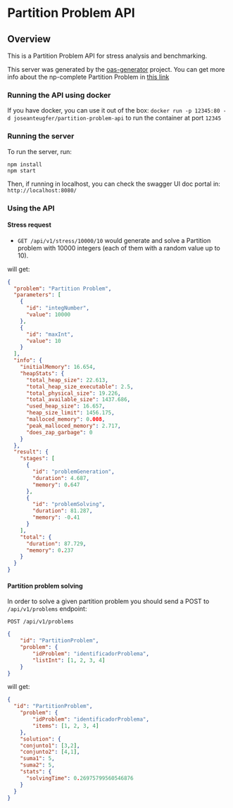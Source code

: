 # Partition Problem API

## Overview
This is a Partition Problem API for stress analysis and benchmarking. 

This server was generated by the [oas-generator](https://github.com/isa-group/oas-generator) project. You can get more info about the np-complete Partition Problem in [this link](https://en.wikipedia.org/wiki/Partition_problem)

### Running the API using docker

If you have docker, you can use it out of the box: `docker run -p 12345:80 -d joseanteugfer/partition-problem-api` to run the container at port `12345`

### Running the server
To run the server, run:

```
npm install 
npm start
```
Then, if running in localhost, you can check the swagger UI doc portal in: `http://localhost:8080/`

### Using the API

#### Stress request

- `GET /api/v1/stress/10000/10` would generate and solve a Partition problem with 10000 integers (each of them with a random value up to 10).

will get:
```json
{
  "problem": "Partition Problem",
  "parameters": [
    {
      "id": "integNumber",
      "value": 10000
    },
    {
      "id": "maxInt",
      "value": 10
    }
  ],
  "info": {
    "initialMemory": 16.654,
    "heapStats": {
      "total_heap_size": 22.613,
      "total_heap_size_executable": 2.5,
      "total_physical_size": 19.226,
      "total_available_size": 1437.686,
      "used_heap_size": 16.657,
      "heap_size_limit": 1456.175,
      "malloced_memory": 0.008,
      "peak_malloced_memory": 2.717,
      "does_zap_garbage": 0
    }
  },
  "result": {
    "stages": [
      {
        "id": "problemGeneration",
        "duration": 4.687,
        "memory": 0.647
      },
      {
        "id": "problemSolving",
        "duration": 81.287,
        "memory": -0.41
      }
    ],
    "total": {
      "duration": 87.729,
      "memory": 0.237
    }
  }
}
```

#### Partition problem solving

In order to solve a given partition problem you should send a POST to `/api/v1/problems` endpoint: 

`POST /api/v1/problems`
```json
{
    "id": "PartitionProblem",
    "problem": {
        "idProblem": "identificadorProblema",
        "listInt": [1, 2, 3, 4]
    }
}
```
will get: 
```json
{
  "id": "PartitionProblem",
    "problem": {
        "idProblem": "identificadorProblema",
        "items": [1, 2, 3, 4]
    },
    "solution": {
    "conjunto1": [3,2],
    "conjunto2": [4,1],
    "suma1": 5,
    "suma2": 5,
    "stats": {
      "solvingTime": 0.26975799560546876
    }
  }
}
```
